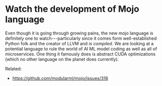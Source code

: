 # Watch the development of Mojo language

Even though it is going through growing pains, the new mojo language is definitely one to watch---particularly since it comes form well-established Python folk and the creator of LLVM and *is compiled*. We are looking at a potential language to rule the world of AI ML model coding as well as all of microservices. One thing it famously does is abstract CUDA optimizations (which no other language on the planet does currently).

Related:

* <https://github.com/modularml/mojo/issues/318>
